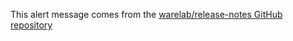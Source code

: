 This alert message comes from the [warelab/release-notes GitHub repository](https://github.com/warelab/release-notes/blob/main/alerts/main.md)
